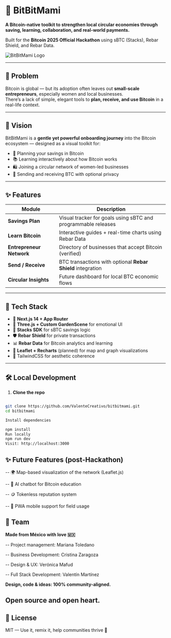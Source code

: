# 🐇 BitBitMami

**A Bitcoin-native toolkit to strengthen local circular economies through saving, learning, collaboration, and real-world payments.**  

Built for the **Bitcoin 2025 Official Hackathon** using sBTC (Stacks), Rebar Shield, and Rebar Data.

![BitBitMami Logo](https://red-causal-armadillo-397.mypinata.cloud/ipfs/bafkreiahw6fgrdxyv2ncbv5ntbszxt6bmioajbaxc45xcs6idzouv2evf4)

---

## 🌱 Problem

Bitcoin is global — but its adoption often leaves out **small-scale entrepreneurs**, especially women and local businesses.  
There’s a lack of simple, elegant tools to **plan, receive, and use Bitcoin** in a real-life context.

---

## 🌸 Vision

BitBitMami is a **gentle yet powerful onboarding journey** into the Bitcoin ecosystem — designed as a visual toolkit for:

- 👛 Planning your savings in Bitcoin
- 📚 Learning interactively about how Bitcoin works
- 🛍️ Joining a circular network of women-led businesses
- 📲 Sending and receiving BTC with optional privacy

---

## ✨ Features

| Module | Description |
|--------|-------------|
| **Savings Plan** | Visual tracker for goals using sBTC and programmable releases |
| **Learn Bitcoin** | Interactive guides + real-time charts using Rebar Data |
| **Entrepreneur Network** | Directory of businesses that accept Bitcoin (verified) |
| **Send / Receive** | BTC transactions with optional **Rebar Shield** integration |
| **Circular Insights** | Future dashboard for local BTC economic flows |

---

## 🧠 Tech Stack

- 🌳 **Next.js 14 + App Router**
- 🧩 **Three.js + Custom GardenScene** for emotional UI
- 💸 **Stacks SDK** for sBTC savings logic
- 🛡️ **Rebar Shield** for private transactions
- 📊 **Rebar Data** for Bitcoin analytics and learning
- 📍 **Leaflet + Recharts** (planned) for map and graph visualizations
- 🎨 TailwindCSS for aesthetic coherence

---

## 🛠️ Local Development

1. **Clone the repo**

```bash

git clone https://github.com/ValenteCreativo/bitbitmami.git
cd bitbitmami

Install dependencies

npm install
Run locally
npm run dev
Visit: http://localhost:3000

```


## ✨ Future Features (post-Hackathon)

-- 🌍 Map-based visualization of the network (Leaflet.js)

-- 🧠 AI chatbot for Bitcoin education

-- 🪙 Tokenless reputation system

-- 📱 PWA mobile support for field usage

## 🙌 Team
**Made from México with love 🇲🇽**

-- Project management: Mariana Toledano

-- Business Development: Cristina Zaragoza

-- Design & UX: Verónica Mafud

-- Full Stack Development: Valentín Martínez


**Design, code & ideas: 100% community-aligned.**

## Open source and open heart.


## 📜 License
MIT — Use it, remix it, help communities thrive 🌱